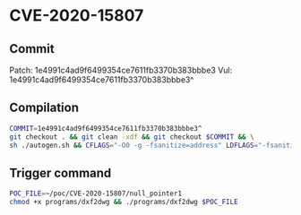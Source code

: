 # CVE-2020-15807

## Commit

Patch: 1e4991c4ad9f6499354ce7611fb3370b383bbbe3
Vul: 1e4991c4ad9f6499354ce7611fb3370b383bbbe3^

## Compilation

```sh
COMMIT=1e4991c4ad9f6499354ce7611fb3370b383bbbe3^
git checkout . && git clean -xdf && git checkout $COMMIT && \
sh ./autogen.sh && CFLAGS="-O0 -g -fsanitize=address" LDFLAGS="-fsanitize=address" ./configure && make -j$(nproc)
```

## Trigger command

```sh
POC_FILE=~/poc/CVE-2020-15807/null_pointer1
chmod +x programs/dxf2dwg && ./programs/dxf2dwg $POC_FILE
```
